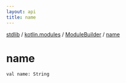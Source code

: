 ```yaml
---
layout: api
title: name
---
```

[stdlib](../../index.md) / [kotlin.modules](../index.md) / [ModuleBuilder](index.md) / [name](name.md)

# name

```
val name: String
```
